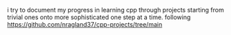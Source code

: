 i try to document my progress in learning cpp through projects starting from trivial ones onto more sophisticated one step at a time.
following https://github.com/nragland37/cpp-projects/tree/main

